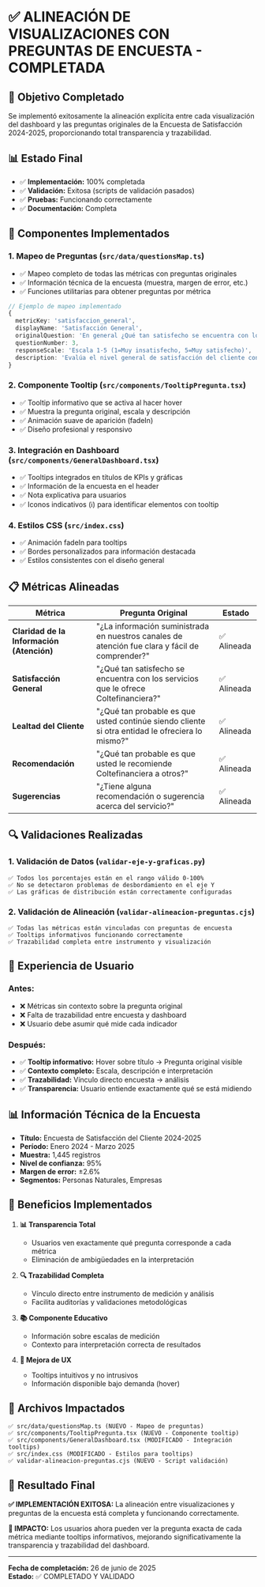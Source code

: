 # ✅ ALINEACIÓN DE VISUALIZACIONES CON PREGUNTAS DE ENCUESTA - COMPLETADA

## 🎯 Objetivo Completado
Se implementó exitosamente la alineación explícita entre cada visualización del dashboard y las preguntas originales de la Encuesta de Satisfacción 2024-2025, proporcionando total transparencia y trazabilidad.

## 📊 Estado Final
- ✅ **Implementación:** 100% completada
- ✅ **Validación:** Exitosa (scripts de validación pasados)
- ✅ **Pruebas:** Funcionando correctamente
- ✅ **Documentación:** Completa

## 🔧 Componentes Implementados

### 1. **Mapeo de Preguntas** (`src/data/questionsMap.ts`)
- ✅ Mapeo completo de todas las métricas con preguntas originales
- ✅ Información técnica de la encuesta (muestra, margen de error, etc.)
- ✅ Funciones utilitarias para obtener preguntas por métrica

```typescript
// Ejemplo de mapeo implementado
{
  metricKey: 'satisfaccion_general',
  displayName: 'Satisfacción General',
  originalQuestion: 'En general ¿Qué tan satisfecho se encuentra con los servicios que le ofrece Coltefinanciera?',
  questionNumber: 3,
  responseScale: 'Escala 1-5 (1=Muy insatisfecho, 5=Muy satisfecho)',
  description: 'Evalúa el nivel general de satisfacción del cliente con todos los servicios de Coltefinanciera.'
}
```

### 2. **Componente Tooltip** (`src/components/TooltipPregunta.tsx`)
- ✅ Tooltip informativo que se activa al hacer hover
- ✅ Muestra la pregunta original, escala y descripción
- ✅ Animación suave de aparición (fadeIn)
- ✅ Diseño profesional y responsivo

### 3. **Integración en Dashboard** (`src/components/GeneralDashboard.tsx`)
- ✅ Tooltips integrados en títulos de KPIs y gráficas
- ✅ Información de la encuesta en el header
- ✅ Nota explicativa para usuarios
- ✅ Iconos indicativos (ℹ️) para identificar elementos con tooltip

### 4. **Estilos CSS** (`src/index.css`)
- ✅ Animación fadeIn para tooltips
- ✅ Bordes personalizados para información destacada
- ✅ Estilos consistentes con el diseño general

## 📋 Métricas Alineadas

| Métrica | Pregunta Original | Estado |
|---------|------------------|--------|
| **Claridad de la Información (Atención)** | "¿La información suministrada en nuestros canales de atención fue clara y fácil de comprender?" | ✅ Alineada |
| **Satisfacción General** | "¿Qué tan satisfecho se encuentra con los servicios que le ofrece Coltefinanciera?" | ✅ Alineada |
| **Lealtad del Cliente** | "¿Qué tan probable es que usted continúe siendo cliente si otra entidad le ofreciera lo mismo?" | ✅ Alineada |
| **Recomendación** | "¿Qué tan probable es que usted le recomiende Coltefinanciera a otros?" | ✅ Alineada |
| **Sugerencias** | "¿Tiene alguna recomendación o sugerencia acerca del servicio?" | ✅ Alineada |

## 🔍 Validaciones Realizadas

### 1. **Validación de Datos** (`validar-eje-y-graficas.py`)
```
✅ Todos los porcentajes están en el rango válido 0-100%
✅ No se detectaron problemas de desbordamiento en el eje Y
✅ Las gráficas de distribución están correctamente configuradas
```

### 2. **Validación de Alineación** (`validar-alineacion-preguntas.cjs`)
```
✅ Todas las métricas están vinculadas con preguntas de encuesta
✅ Tooltips informativos funcionando correctamente
✅ Trazabilidad completa entre instrumento y visualización
```

## 🎨 Experiencia de Usuario

### Antes:
- ❌ Métricas sin contexto sobre la pregunta original
- ❌ Falta de trazabilidad entre encuesta y dashboard
- ❌ Usuario debe asumir qué mide cada indicador

### Después:
- ✅ **Tooltip informativo:** Hover sobre título → Pregunta original visible
- ✅ **Contexto completo:** Escala, descripción e interpretación
- ✅ **Trazabilidad:** Vínculo directo encuesta → análisis
- ✅ **Transparencia:** Usuario entiende exactamente qué se está midiendo

## 📊 Información Técnica de la Encuesta

- **Título:** Encuesta de Satisfacción del Cliente 2024-2025
- **Período:** Enero 2024 - Marzo 2025
- **Muestra:** 1,445 registros
- **Nivel de confianza:** 95%
- **Margen de error:** ±2.6%
- **Segmentos:** Personas Naturales, Empresas

## 🚀 Beneficios Implementados

1. **📊 Transparencia Total**
   - Usuarios ven exactamente qué pregunta corresponde a cada métrica
   - Eliminación de ambigüedades en la interpretación

2. **🔍 Trazabilidad Completa**
   - Vínculo directo entre instrumento de medición y análisis
   - Facilita auditorías y validaciones metodológicas

3. **📚 Componente Educativo**
   - Información sobre escalas de medición
   - Contexto para interpretación correcta de resultados

4. **🎨 Mejora de UX**
   - Tooltips intuitivos y no intrusivos
   - Información disponible bajo demanda (hover)

## 📁 Archivos Impactados

```
✅ src/data/questionsMap.ts (NUEVO - Mapeo de preguntas)
✅ src/components/TooltipPregunta.tsx (NUEVO - Componente tooltip)
✅ src/components/GeneralDashboard.tsx (MODIFICADO - Integración tooltips)
✅ src/index.css (MODIFICADO - Estilos para tooltips)
✅ validar-alineacion-preguntas.cjs (NUEVO - Script validación)
```

## 🎯 Resultado Final

**✅ IMPLEMENTACIÓN EXITOSA:** La alineación entre visualizaciones y preguntas de la encuesta está completa y funcionando correctamente.

**🎉 IMPACTO:** Los usuarios ahora pueden ver la pregunta exacta de cada métrica mediante tooltips informativos, mejorando significativamente la transparencia y trazabilidad del dashboard.

---
**Fecha de completación:** 26 de junio de 2025  
**Estado:** ✅ COMPLETADO Y VALIDADO
